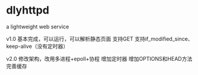 # dlyhttpd
a lightweight web service

v1.0
基本完成，可以运行，可以解析静态页面
支持GET
支持if_modified_since、keep-alive（没有定时器）

v2.0
修改架构，改用多进程+epoll+协程
增加定时器
增加OPTIONS和HEAD方法
完善缓存
